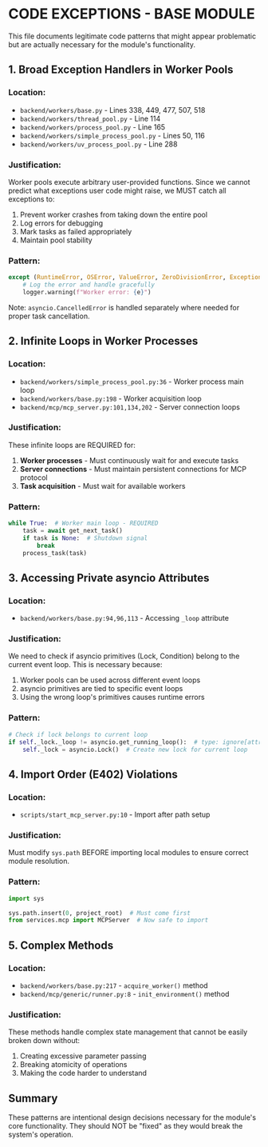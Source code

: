 # CODE EXCEPTIONS - BASE MODULE

This file documents legitimate code patterns that might appear problematic but are actually necessary for the module's functionality.

## 1. Broad Exception Handlers in Worker Pools

### Location:
- `backend/workers/base.py` - Lines 338, 449, 477, 507, 518
- `backend/workers/thread_pool.py` - Line 114
- `backend/workers/process_pool.py` - Line 165
- `backend/workers/simple_process_pool.py` - Lines 50, 116
- `backend/workers/uv_process_pool.py` - Line 288

### Justification:
Worker pools execute arbitrary user-provided functions. Since we cannot predict what exceptions user code might raise, we MUST catch all exceptions to:
1. Prevent worker crashes from taking down the entire pool
2. Log errors for debugging
3. Mark tasks as failed appropriately
4. Maintain pool stability

### Pattern:
```python
except (RuntimeError, OSError, ValueError, ZeroDivisionError, Exception) as e:
    # Log the error and handle gracefully
    logger.warning(f"Worker error: {e}")
```
Note: `asyncio.CancelledError` is handled separately where needed for proper task cancellation.

## 2. Infinite Loops in Worker Processes

### Location:
- `backend/workers/simple_process_pool.py:36` - Worker process main loop
- `backend/workers/base.py:198` - Worker acquisition loop
- `backend/mcp/mcp_server.py:101,134,202` - Server connection loops

### Justification:
These infinite loops are REQUIRED for:
1. **Worker processes** - Must continuously wait for and execute tasks
2. **Server connections** - Must maintain persistent connections for MCP protocol
3. **Task acquisition** - Must wait for available workers

### Pattern:
```python
while True:  # Worker main loop - REQUIRED
    task = await get_next_task()
    if task is None:  # Shutdown signal
        break
    process_task(task)
```

## 3. Accessing Private asyncio Attributes

### Location:
- `backend/workers/base.py:94,96,113` - Accessing `_loop` attribute

### Justification:
We need to check if asyncio primitives (Lock, Condition) belong to the current event loop. This is necessary because:
1. Worker pools can be used across different event loops
2. asyncio primitives are tied to specific event loops
3. Using the wrong loop's primitives causes runtime errors

### Pattern:
```python
# Check if lock belongs to current loop
if self._lock._loop != asyncio.get_running_loop():  # type: ignore[attr-defined]
    self._lock = asyncio.Lock()  # Create new lock for current loop
```

## 4. Import Order (E402) Violations

### Location:
- `scripts/start_mcp_server.py:10` - Import after path setup

### Justification:
Must modify `sys.path` BEFORE importing local modules to ensure correct module resolution.

### Pattern:

```python
import sys

sys.path.insert(0, project_root)  # Must come first
from services.mcp import MCPServer  # Now safe to import
```

## 5. Complex Methods

### Location:
- `backend/workers/base.py:217` - `acquire_worker()` method
- `backend/mcp/generic/runner.py:8` - `init_environment()` method

### Justification:
These methods handle complex state management that cannot be easily broken down without:
1. Creating excessive parameter passing
2. Breaking atomicity of operations
3. Making the code harder to understand

## Summary

These patterns are intentional design decisions necessary for the module's core functionality. They should NOT be "fixed" as they would break the system's operation.